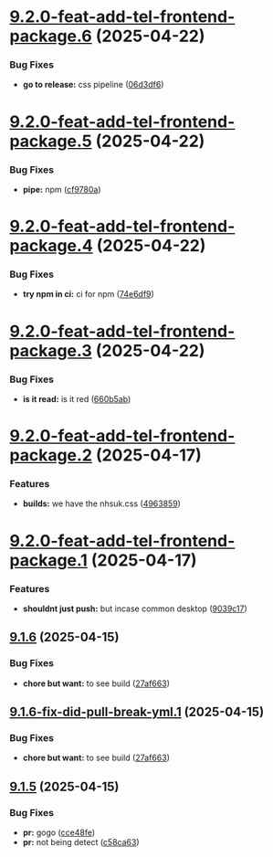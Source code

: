 # [9.2.0-feat-add-tel-frontend-package.6](https://github.com/TechnologyEnhancedLearning/GitPageBlazorWASM/compare/v9.2.0-feat-add-tel-frontend-package.5...v9.2.0-feat-add-tel-frontend-package.6) (2025-04-22)


### Bug Fixes

* **go to release:** css pipeline ([06d3df6](https://github.com/TechnologyEnhancedLearning/GitPageBlazorWASM/commit/06d3df62a326d17c2c17483ce7412ae95c313816))

# [9.2.0-feat-add-tel-frontend-package.5](https://github.com/TechnologyEnhancedLearning/GitPageBlazorWASM/compare/v9.2.0-feat-add-tel-frontend-package.4...v9.2.0-feat-add-tel-frontend-package.5) (2025-04-22)


### Bug Fixes

* **pipe:** npm ([cf9780a](https://github.com/TechnologyEnhancedLearning/GitPageBlazorWASM/commit/cf9780ac5eb6d3b2ddb4d26e4358f795abf0f6a4))

# [9.2.0-feat-add-tel-frontend-package.4](https://github.com/TechnologyEnhancedLearning/GitPageBlazorWASM/compare/v9.2.0-feat-add-tel-frontend-package.3...v9.2.0-feat-add-tel-frontend-package.4) (2025-04-22)


### Bug Fixes

* **try npm in ci:** ci for npm ([74e6df9](https://github.com/TechnologyEnhancedLearning/GitPageBlazorWASM/commit/74e6df9f94caaf09ff800ab47546c5674dbcbd5d))

# [9.2.0-feat-add-tel-frontend-package.3](https://github.com/TechnologyEnhancedLearning/GitPageBlazorWASM/compare/v9.2.0-feat-add-tel-frontend-package.2...v9.2.0-feat-add-tel-frontend-package.3) (2025-04-22)


### Bug Fixes

* **is it read:** is it red ([660b5ab](https://github.com/TechnologyEnhancedLearning/GitPageBlazorWASM/commit/660b5ab5156c14941dba4f5252bb6997a0303c3a))

# [9.2.0-feat-add-tel-frontend-package.2](https://github.com/TechnologyEnhancedLearning/GitPageBlazorWASM/compare/v9.2.0-feat-add-tel-frontend-package.1...v9.2.0-feat-add-tel-frontend-package.2) (2025-04-17)


### Features

* **builds:** we have the nhsuk.css ([4963859](https://github.com/TechnologyEnhancedLearning/GitPageBlazorWASM/commit/4963859baecfb394e806247e9c7815f8468deda8))

# [9.2.0-feat-add-tel-frontend-package.1](https://github.com/TechnologyEnhancedLearning/GitPageBlazorWASM/compare/v9.1.6...v9.2.0-feat-add-tel-frontend-package.1) (2025-04-17)


### Features

* **shouldnt just push:** but incase common desktop ([9039c17](https://github.com/TechnologyEnhancedLearning/GitPageBlazorWASM/commit/9039c1787af8e8d6f4cdee75f84610faf9cb389f))

## [9.1.6](https://github.com/TechnologyEnhancedLearning/GitPageBlazorWASM/compare/v9.1.5...v9.1.6) (2025-04-15)


### Bug Fixes

* **chore but want:** to see build ([27af663](https://github.com/TechnologyEnhancedLearning/GitPageBlazorWASM/commit/27af6630c8aadfe4bdffc3504cd0931bf55206c5))

## [9.1.6-fix-did-pull-break-yml.1](https://github.com/TechnologyEnhancedLearning/GitPageBlazorWASM/compare/v9.1.5...v9.1.6-fix-did-pull-break-yml.1) (2025-04-15)


### Bug Fixes

* **chore but want:** to see build ([27af663](https://github.com/TechnologyEnhancedLearning/GitPageBlazorWASM/commit/27af6630c8aadfe4bdffc3504cd0931bf55206c5))

## [9.1.5](https://github.com/TechnologyEnhancedLearning/GitPageBlazorWASM/compare/v9.1.4...v9.1.5) (2025-04-15)


### Bug Fixes

* **pr:** gogo ([cce48fe](https://github.com/TechnologyEnhancedLearning/GitPageBlazorWASM/commit/cce48feb3cf1aa73005bbc44f6e798792d63edc3))
* **pr:** not being detect ([c58ca63](https://github.com/TechnologyEnhancedLearning/GitPageBlazorWASM/commit/c58ca63c40cac107205467e022fefa54eda9f54c))
